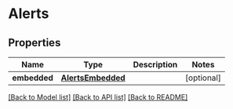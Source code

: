 # Alerts

## Properties
Name | Type | Description | Notes
------------ | ------------- | ------------- | -------------
**embedded** | [**AlertsEmbedded**](AlertsEmbedded.md) |  | [optional] 

[[Back to Model list]](../README.md#documentation-for-models) [[Back to API list]](../README.md#documentation-for-api-endpoints) [[Back to README]](../README.md)


